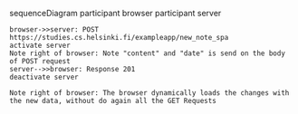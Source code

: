 sequenceDiagram
    participant browser
    participant server

    browser->>server: POST https://studies.cs.helsinki.fi/exampleapp/new_note_spa
    activate server
    Note right of browser: Note "content" and "date" is send on the body of POST request
    server-->>browser: Response 201
    deactivate server

    Note right of browser: The browser dynamically loads the changes with the new data, without do again all the GET Requests